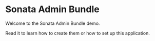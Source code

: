Sonata Admin Bundle
========================

Welcome to the Sonata Admin Bundle demo.

Read it to learn how to create them or how to set up this application.
